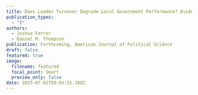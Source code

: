 ```yaml
---
title: Does Leader Turnover Degrade Local Government Performance? Evidence from Local Election Officials
publication_types:
  - "2"
authors:
  - Joshua Ferrer
  - Daniel M. Thompson
publication: Forthcoming, American Journal of Political Science
draft: false
featured: true
image:
  filename: featured
  focal_point: Smart
  preview_only: false
date: 2025-07-01T09:03:51.380Z
---
```

